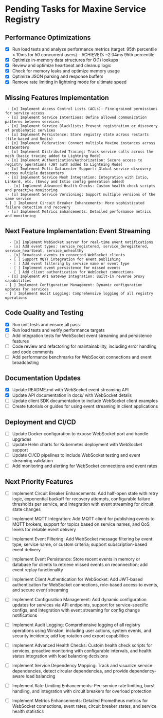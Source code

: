 # Pending Tasks for Maxine Service Registry

## Performance Optimizations
- [x] Run load tests and analyze performance metrics (target: 95th percentile < 10ms for 50 concurrent users) - ACHIEVED: ~2.04ms 95th percentile
- [x] Optimize in-memory data structures for O(1) lookups
- [x] Review and optimize heartbeat and cleanup logic
- [x] Check for memory leaks and optimize memory usage
- [x] Optimize JSON parsing and response buffers
- [x] Remove rate limiting in lightning mode for ultimate speed

 ## Missing Features Implementation
     - [x] Implement Access Control Lists (ACLs): Fine-grained permissions for service access
     - [x] Implement Service Intentions: Define allowed communication patterns between services
     - [x] Implement Service Blacklists: Prevent registration or discovery of problematic services
     - [x] Implement Persistence: Store registry state across restarts (file-based and Redis)
     - [x] Implement Federation: Connect multiple Maxine instances across datacenters
     - [x] Implement Distributed Tracing: Track service calls across the mesh (basic tracing added to Lightning Mode)
     - [x] Implement Authentication/Authorization: Secure access to registry operations (JWT auth added to Lightning Mode)
     - [x] Implement Multi-Datacenter Support: Global service discovery across multiple datacenters
     - [x] Implement Service Mesh Integration: Integration with Istio, Linkerd, etc. (Envoy and Istio config generation added)
      - [x] Implement Advanced Health Checks: Custom health check scripts and proactive monitoring
     - [x] Implement Service Versioning: Support multiple versions of the same service
    - [ ] Implement Circuit Breaker Enhancements: More sophisticated failure detection and recovery
     - [x] Implement Metrics Enhancements: Detailed performance metrics and monitoring
  ## Next Feature Implementation: Event Streaming
      - [x] Implement WebSocket server for real-time event notifications
      - [x] Add event types: service_registered, service_deregistered, service_heartbeat, service_unhealthy
      - [x] Broadcast events to connected WebSocket clients
      - [ ] Support MQTT integration for event publishing
      - [ ] Add event filtering by service name or event type
      - [ ] Implement event persistence for missed events
      - [ ] Add client authentication for WebSocket connections
     - [x] Implement API Gateway Integration: Built-in reverse proxy capabilities
    - [ ] Implement Configuration Management: Dynamic configuration updates for services
    - [ ] Implement Audit Logging: Comprehensive logging of all registry operations

  ## Code Quality and Testing
  - [x] Run unit tests and ensure all pass
  - [x] Run load tests and verify performance targets
  - [ ] Add integration tests for WebSocket event streaming and persistence features
  - [ ] Code review and refactoring for maintainability, including error handling and code comments
  - [ ] Add performance benchmarks for WebSocket connections and event broadcasting

  ## Documentation Updates
  - [x] Update README.md with WebSocket event streaming API
  - [x] Update API documentation in docs/ with WebSocket details
  - [ ] Update client SDK documentation to include WebSocket client examples
  - [ ] Create tutorials or guides for using event streaming in client applications

  ## Deployment and CI/CD
   - [ ] Update Docker configuration to expose WebSocket port and handle upgrades
   - [ ] Update Helm charts for Kubernetes deployment with WebSocket support
   - [ ] Update CI/CD pipelines to include WebSocket testing and event streaming validation
   - [ ] Add monitoring and alerting for WebSocket connections and event rates

  ## Next Priority Features
  - [ ] Implement Circuit Breaker Enhancements: Add half-open state with retry logic, exponential backoff for recovery attempts, configurable failure thresholds per service, and integration with event streaming for circuit state changes
  - [ ] Implement MQTT Integration: Add MQTT client for publishing events to MQTT brokers, support for topics based on service names, and QoS levels for reliable event delivery
  - [ ] Implement Event Filtering: Add WebSocket message filtering by event type, service name, or custom criteria; support subscription-based event delivery
  - [ ] Implement Event Persistence: Store recent events in memory or database for clients to retrieve missed events on reconnection; add event replay functionality
  - [ ] Implement Client Authentication for WebSocket: Add JWT-based authentication for WebSocket connections, role-based access to events, and secure event streaming
  - [ ] Implement Configuration Management: Add dynamic configuration updates for services via API endpoints, support for service-specific configs, and integration with event streaming for config change notifications
  - [ ] Implement Audit Logging: Comprehensive logging of all registry operations using Winston, including user actions, system events, and security incidents; add log rotation and export capabilities
  - [ ] Implement Advanced Health Checks: Custom health check scripts for services, proactive monitoring with configurable intervals, and health status integration with load balancing decisions
  - [ ] Implement Service Dependency Mapping: Track and visualize service dependencies, detect circular dependencies, and provide dependency-aware load balancing
  - [ ] Implement Rate Limiting Enhancements: Per-service rate limiting, burst handling, and integration with circuit breakers for overload protection
  - [ ] Implement Metrics Enhancements: Detailed Prometheus metrics for WebSocket connections, event rates, circuit breaker states, and service health statistics



